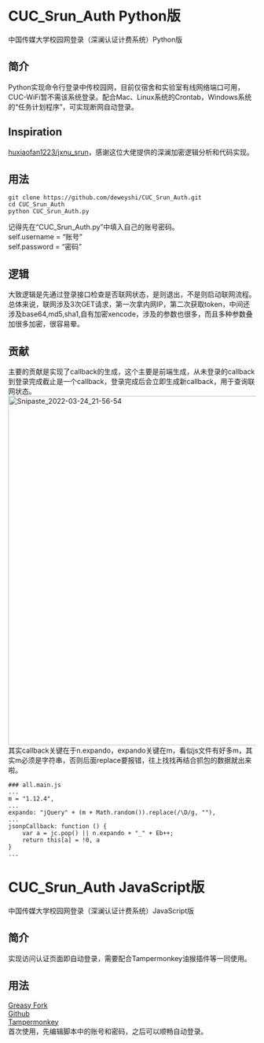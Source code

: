 # CUC_Srun_Auth Python版
中国传媒大学校园网登录（深澜认证计费系统）Python版
## 简介
Python实现命令行登录中传校园网，目前仅宿舍和实验室有线网络端口可用，CUC-WiFi暂不需该系统登录。配合Mac、Linux系统的Crontab，Windows系统的“任务计划程序”，可实现断网自动登录。
## Inspiration
[huxiaofan1223/jxnu_srun](https://github.com/huxiaofan1223/jxnu_srun)，感谢这位大佬提供的深澜加密逻辑分析和代码实现。   
## 用法
```
git clone https://github.com/deweyshi/CUC_Srun_Auth.git
cd CUC_Srun_Auth
python CUC_Srun_Auth.py
```
记得先在“CUC_Srun_Auth.py”中填入自己的账号密码。   
self.username = “账号”   
self.password = “密码”
## 逻辑
大致逻辑是先通过登录接口检查是否联网状态，是则退出，不是则启动联网流程。
总体来说，联网涉及3次GET请求，第一次拿内网IP，第二次获取token，中间还涉及base64,md5,sha1,自有加密xencode，涉及的参数也很多，而且多种参数叠加很多加密，很容易晕。
## 贡献
主要的贡献是实现了callback的生成，这个主要是前端生成，从未登录的callback到登录完成截止是一个callback，登录完成后会立即生成新callback，用于查询联网状态。   
<img width="710" alt="Snipaste_2022-03-24_21-56-54" src="https://user-images.githubusercontent.com/39481369/159932291-11792750-13d8-42ff-8d72-2af1b24131d1.png">   
其实callback关键在于n.expando，expando关键在m，看似js文件有好多m，其实m必须是字符串，否则后面replace要报错，往上找找再结合抓包的数据就出来啦。
```
### all.main.js
...
m = "1.12.4",
...
expando: "jQuery" + (m + Math.random()).replace(/\D/g, ""),
...
jsonpCallback: function () {
    var a = jc.pop() || n.expando + "_" + Eb++;
    return this[a] = !0, a
}
...
```
# CUC_Srun_Auth JavaScript版
中国传媒大学校园网登录（深澜认证计费系统）JavaScript版
## 简介
实现访问认证页面即自动登录，需要配合Tampermonkey油猴插件等一同使用。
## 用法
[Greasy Fork](https://greasyfork.org/zh-CN/scripts/442061-%E4%B8%AD%E5%9B%BD%E4%BC%A0%E5%AA%92%E5%A4%A7%E5%AD%A6%E8%87%AA%E5%8A%A8%E7%BD%91%E7%BB%9C%E8%AE%A4%E8%AF%81)    
[Github](https://raw.githubusercontent.com/deweyshi/CUC_Srun_Auth/main/CUC_Srun_Auth.js)   
[Tampermonkey](https://www.tampermonkey.net/)   
首次使用，先编辑脚本中的账号和密码，之后可以顺畅自动登录。

